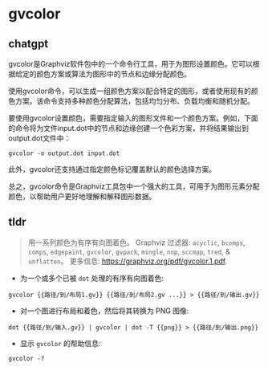 # gvcolor 
## chatgpt 
gvcolor是Graphviz软件包中的一个命令行工具，用于为图形设置颜色。它可以根据给定的颜色方案或算法为图形中的节点和边缘分配颜色。

使用gvcolor命令，可以生成一组颜色方案以配合特定的图形，或者使用现有的颜色方案。该命令支持多种颜色分配算法，包括均匀分布、负载均衡和随机分配。

要使用gvcolor设置颜色，需要指定输入的图形文件和一个颜色方案。例如，下面的命令将为文件input.dot中的节点和边缘创建一个色彩方案，并将结果输出到output.dot文件中：

```
gvcolor -o output.dot input.dot
```

此外，gvcolor还支持通过指定颜色标记覆盖默认的颜色选择方案。

总之，gvcolor命令是Graphviz工具包中一个强大的工具，可用于为图形元素分配颜色，以帮助用户更好地理解和解释图形数据。 

## tldr 
 
> 用一系列颜色为有序有向图着色。
> Graphviz 过滤器: `acyclic`, `bcomps`, `comps`, `edgepaint`, `gvcolor`, `gvpack`, `mingle`, `nop`, `sccmap`, `tred`, & `unflatten`。
> 更多信息: <https://graphviz.org/pdf/gvcolor.1.pdf>.

- 为一个或多个已被 `dot` 处理的有序有向图着色:

`gvcolor {{路径/到/布局1.gv}} {{路径/到/布局2.gv ...}} > {{路径/到/输出.gv}}`

- 对一个图进行布局和着色，然后将其转换为 PNG 图像:

`dot {{路径/到/输入.gv}} | gvcolor | dot -T {{png}} > {{路径/到/输出.png}}`

- 显示 `gvcolor` 的帮助信息:

`gvcolor -?`
